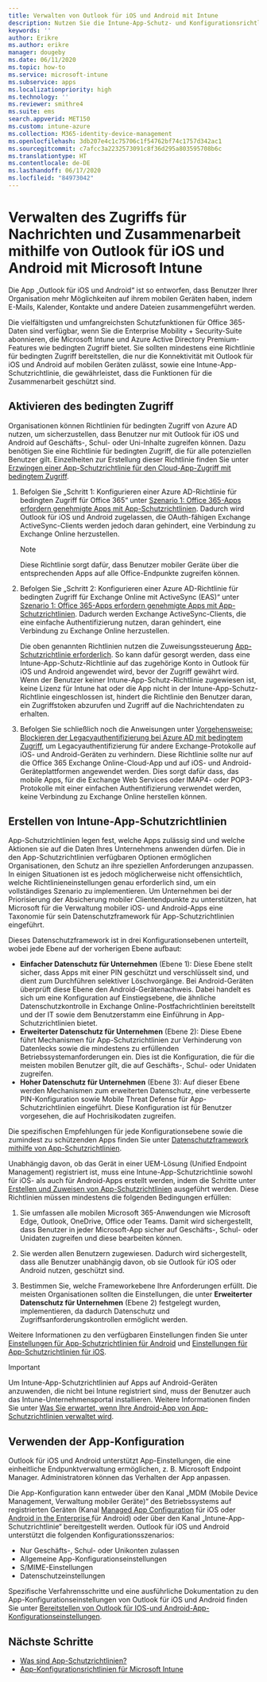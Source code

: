 ```yaml
---
title: Verwalten von Outlook für iOS und Android mit Intune
description: Nutzen Sie die Intune-App-Schutz- und Konfigurationsrichtlinien mit Outlook für iOS und Android, um sicherzustellen, dass der Zugriff auf Funktionen für die Zusammenarbeit im Team stets mit entsprechenden Sicherheitsvorkehrungen erfolgt.
keywords: ''
author: Erikre
ms.author: erikre
manager: dougeby
ms.date: 06/11/2020
ms.topic: how-to
ms.service: microsoft-intune
ms.subservice: apps
ms.localizationpriority: high
ms.technology: ''
ms.reviewer: smithre4
ms.suite: ems
search.appverid: MET150
ms.custom: intune-azure
ms.collection: M365-identity-device-management
ms.openlocfilehash: 3db207e4c1c75706c1f54762bf74c1757d342ac1
ms.sourcegitcommit: c7afcc3a2232573091c8f36d295a803595708b6c
ms.translationtype: HT
ms.contentlocale: de-DE
ms.lasthandoff: 06/17/2020
ms.locfileid: "84973042"
---
```

# <a name="manage-messaging-collaboration-access-by-using-outlook-for-ios-and-android-with-microsoft-intune"></a>Verwalten des Zugriffs für Nachrichten und Zusammenarbeit mithilfe von Outlook für iOS und Android mit Microsoft Intune

Die App „Outlook für iOS und Android“ ist so entworfen, dass Benutzer Ihrer Organisation mehr Möglichkeiten auf ihrem mobilen Geräten haben, indem E-Mails, Kalender, Kontakte und andere Dateien zusammengeführt werden.

Die vielfältigsten und umfangreichsten Schutzfunktionen für Office 365-Daten sind verfügbar, wenn Sie die Enterprise Mobility + Security-Suite abonnieren, die Microsoft Intune und Azure Active Directory Premium-Features wie bedingten Zugriff bietet. Sie sollten mindestens eine Richtlinie für bedingten Zugriff bereitstellen, die nur die Konnektivität mit Outlook für iOS und Android auf mobilen Geräten zulässt, sowie eine Intune-App-Schutzrichtlinie, die gewährleistet, dass die Funktionen für die Zusammenarbeit geschützt sind.

## <a name="apply-conditional-access"></a>Aktivieren des bedingten Zugriff
Organisationen können Richtlinien für bedingten Zugriff von Azure AD nutzen, um sicherzustellen, dass Benutzer nur mit Outlook für iOS und Android auf Geschäfts-, Schul- oder Uni-Inhalte zugreifen können. Dazu benötigen Sie eine Richtlinie für bedingten Zugriff, die für alle potenziellen Benutzer gilt. Einzelheiten zur Erstellung dieser Richtlinie finden Sie unter [Erzwingen einer App-Schutzrichtlinie für den Cloud-App-Zugriff mit bedingtem Zugriff](https://docs.microsoft.com/azure/active-directory/conditional-access/app-protection-based-conditional-access).

1. Befolgen Sie „Schritt 1: Konfigurieren einer Azure AD-Richtlinie für bedingten Zugriff für Office 365“ unter [Szenario 1: Office 365-Apps erfordern genehmigte Apps mit App-Schutzrichtlinien](https://docs.microsoft.com/azure/active-directory/conditional-access/app-protection-based-conditional-access#scenario-1-office-365-apps-require-approved-apps-with-app-protection-policies). Dadurch wird Outlook für iOS und Android zugelassen, die OAuth-fähigen Exchange ActiveSync-Clients werden jedoch daran gehindert, eine Verbindung zu Exchange Online herzustellen.

   > [!NOTE]
   > Diese Richtlinie sorgt dafür, dass Benutzer mobiler Geräte über die entsprechenden Apps auf alle Office-Endpunkte zugreifen können.

2. Befolgen Sie „Schritt 2: Konfigurieren einer Azure AD-Richtlinie für bedingten Zugriff für Exchange Online mit ActiveSync (EAS)“ unter [Szenario 1: Office 365-Apps erfordern genehmigte Apps mit App-Schutzrichtlinien](https://docs.microsoft.com/azure/active-directory/conditional-access/app-protection-based-conditional-access#scenario-1-office-365-apps-require-approved-apps-with-app-protection-policies). Dadurch werden Exchange ActiveSync-Clients, die eine einfache Authentifizierung nutzen, daran gehindert, eine Verbindung zu Exchange Online herzustellen.

   Die oben genannten Richtlinien nutzen die Zuweisungssteuerung [App-Schutzrichtlinie erforderlich](https://docs.microsoft.com/azure/active-directory/active-directory-conditional-access-technical-reference). So kann dafür gesorgt werden, dass eine Intune-App-Schutz-Richtlinie auf das zugehörige Konto in Outlook für iOS und Android angewendet wird, bevor der Zugriff gewährt wird. Wenn der Benutzer keiner Intune-App-Schutz-Richtlinie zugewiesen ist, keine Lizenz für Intune hat oder die App nicht in der Intune-App-Schutz-Richtlinie eingeschlossen ist, hindert die Richtlinie den Benutzer daran, ein Zugriffstoken abzurufen und Zugriff auf die Nachrichtendaten zu erhalten.

3. Befolgen Sie schließlich noch die Anweisungen unter [Vorgehensweise: Blockieren der Legacyauthentifizierung bei Azure AD mit bedingtem Zugriff](https://docs.microsoft.com/azure/active-directory/conditional-access/block-legacy-authentication), um Legacyauthentifizierung für andere Exchange-Protokolle auf iOS- und Android-Geräten zu verhindern. Diese Richtlinie sollte nur auf die Office 365 Exchange Online-Cloud-App und auf iOS- und Android-Geräteplattformen angewendet werden. Dies sorgt dafür dass, das mobile Apps, für die Exchange Web Services oder IMAP4- oder POP3-Protokolle mit einer einfachen Authentifizierung verwendet werden, keine Verbindung zu Exchange Online herstellen können.

## <a name="create-intune-app-protection-policies"></a>Erstellen von Intune-App-Schutzrichtlinien

App-Schutzrichtlinien legen fest, welche Apps zulässig sind und welche Aktionen sie auf die Daten Ihres Unternehmens anwenden dürfen. Die in den App-Schutzrichtlinien verfügbaren Optionen ermöglichen Organisationen, den Schutz an ihre speziellen Anforderungen anzupassen. In einigen Situationen ist es jedoch möglicherweise nicht offensichtlich, welche Richtlinieneinstellungen genau erforderlich sind, um ein vollständiges Szenario zu implementieren. Um Unternehmen bei der Priorisierung der Absicherung mobiler Clientendpunkte zu unterstützen, hat Microsoft für die Verwaltung mobiler iOS- und Android-Apps eine Taxonomie für sein Datenschutzframework für App-Schutzrichtlinien eingeführt.

Dieses Datenschutzframework ist in drei Konfigurationsebenen unterteilt, wobei jede Ebene auf der vorherigen Ebene aufbaut:

- **Einfacher Datenschutz für Unternehmen** (Ebene 1): Diese Ebene stellt sicher, dass Apps mit einer PIN geschützt und verschlüsselt sind, und dient zum Durchführen selektiver Löschvorgänge. Bei Android-Geräten überprüft diese Ebene den Android-Gerätenachweis. Dabei handelt es sich um eine Konfiguration auf Einstiegsebene, die ähnliche Datenschutzkontrolle in Exchange Online-Postfachrichtlinien bereitstellt und der IT sowie dem Benutzerstamm eine Einführung in App-Schutzrichtlinien bietet.
- **Erweiterter Datenschutz für Unternehmen** (Ebene 2): Diese Ebene führt Mechanismen für App-Schutzrichtlinien zur Verhinderung von Datenlecks sowie die mindestens zu erfüllenden Betriebssystemanforderungen ein. Dies ist die Konfiguration, die für die meisten mobilen Benutzer gilt, die auf Geschäfts-, Schul- oder Unidaten zugreifen.
- **Hoher Datenschutz für Unternehmen** (Ebene 3): Auf dieser Ebene werden Mechanismen zum erweiterten Datenschutz, eine verbesserte PIN-Konfiguration sowie Mobile Threat Defense für App-Schutzrichtlinien eingeführt. Diese Konfiguration ist für Benutzer vorgesehen, die auf Hochrisikodaten zugreifen.

Die spezifischen Empfehlungen für jede Konfigurationsebene sowie die zumindest zu schützenden Apps finden Sie unter [Datenschutzframework mithilfe von App-Schutzrichtlinien](app-protection-framework.md).

Unabhängig davon, ob das Gerät in einer UEM-Lösung (Unified Endpoint Management) registriert ist, muss eine Intune-App-Schutzrichtlinie sowohl für iOS- als auch für Android-Apps erstellt werden, indem die Schritte unter [Erstellen und Zuweisen von App-Schutzrichtlinien](app-protection-policies.md) ausgeführt werden. Diese Richtlinien müssen mindestens die folgenden Bedingungen erfüllen:

1. Sie umfassen alle mobilen Microsoft 365-Anwendungen wie Microsoft Edge, Outlook, OneDrive, Office oder Teams. Damit wird sichergestellt, dass Benutzer in jeder Microsoft-App sicher auf Geschäfts-, Schul- oder Unidaten zugreifen und diese bearbeiten können.

2. Sie werden allen Benutzern zugewiesen. Dadurch wird sichergestellt, dass alle Benutzer unabhängig davon, ob sie Outlook für iOS oder Android nutzen, geschützt sind.

3. Bestimmen Sie, welche Frameworkebene Ihre Anforderungen erfüllt. Die meisten Organisationen sollten die Einstellungen, die unter **Erweiterter Datenschutz für Unternehmen** (Ebene 2) festgelegt wurden, implementieren, da dadurch Datenschutz und Zugriffsanforderungskontrollen ermöglicht werden.

Weitere Informationen zu den verfügbaren Einstellungen finden Sie unter [Einstellungen für App-Schutzrichtlinien für Android](app-protection-policy-settings-android.md) und [Einstellungen für App-Schutzrichtlinien für iOS](app-protection-policy-settings-ios.md).

> [!IMPORTANT]
> Um Intune-App-Schutzrichtlinien auf Apps auf Android-Geräten anzuwenden, die nicht bei Intune registriert sind, muss der Benutzer auch das Intune-Unternehmensportal installieren. Weitere Informationen finden Sie unter [Was Sie erwartet, wenn Ihre Android-App von App-Schutzrichtlinien verwaltet wird](../fundamentals/end-user-mam-apps-android.md).

## <a name="utilize-app-configuration"></a>Verwenden der App-Konfiguration

Outlook für iOS und Android unterstützt App-Einstellungen, die eine einheitliche Endpunktverwaltung ermöglichen, z. B. Microsoft Endpoint Manager. Administratoren können das Verhalten der App anpassen.

Die App-Konfiguration kann entweder über den Kanal „MDM (Mobile Device Management, Verwaltung mobiler Geräte)“ des Betriebssystems auf registrierten Geräten (Kanal [Managed App Configuration](https://developer.apple.com/library/content/samplecode/sc2279/Introduction/Intro.html) für iOS oder [Android in the Enterprise ](https://developer.android.com/work/managed-configurations) für Android) oder über den Kanal „Intune-App-Schutzrichtlinie“ bereitgestellt werden. Outlook für iOS und Android unterstützt die folgenden Konfigurationsszenarios:

- Nur Geschäfts-, Schul- oder Unikonten zulassen
- Allgemeine App-Konfigurationseinstellungen
- S/MIME-Einstellungen
- Datenschutzeinstellungen

Spezifische Verfahrensschritte und eine ausführliche Dokumentation zu den App-Konfigurationseinstellungen von Outlook für iOS und Android finden Sie unter [Bereitstellen von Outlook für IOS-und Android-App-Konfigurationseinstellungen](https://docs.microsoft.com/exchange/clients-and-mobile-in-exchange-online/outlook-for-ios-and-android/outlook-for-ios-and-android-configuration-with-microsoft-intune).

## <a name="next-steps"></a>Nächste Schritte

- [Was sind App-Schutzrichtlinien?](app-protection-policy.md) 
- [App-Konfigurationsrichtlinien für Microsoft Intune](app-configuration-policies-overview.md)